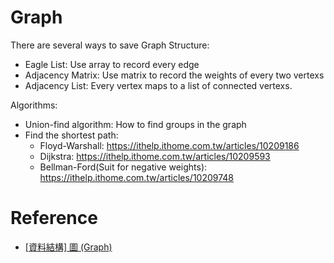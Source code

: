 # Graph

There are several ways to save Graph Structure:
* Eagle List: Use array to record every edge
* Adjacency Matrix: Use matrix to record the weights of every two vertexs
* Adjacency List: Every vertex maps to a list of connected vertexs.

Algorithms:
* Union-find algorithm: How to find groups in the graph
* Find the shortest path:
  - Floyd-Warshall: https://ithelp.ithome.com.tw/articles/10209186
  - Dijkstra: https://ithelp.ithome.com.tw/articles/10209593
  - Bellman-Ford(Suit for negative weights): https://ithelp.ithome.com.tw/articles/10209748

# Reference
* [[資料結構] 圖 (Graph)](https://ithelp.ithome.com.tw/articles/10208277)
